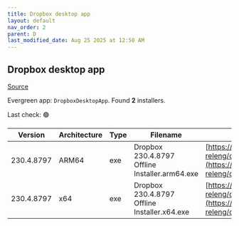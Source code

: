 ```yaml
---
title: Dropbox desktop app
layout: default
nav_order: 2
parent: D
last_modified_date: Aug 25 2025 at 12:50 AM
---
```


## Dropbox desktop app

[Source](https://www.dropbox.com/desktop)

Evergreen app: `DropboxDesktopApp`. Found **2** installers.

Last check: 🟢

| Version    | Architecture | Type | Filename                                       | URI                                                                                                                                                                                                            |
| ---------- | ------------ | ---- | ---------------------------------------------- | -------------------------------------------------------------------------------------------------------------------------------------------------------------------------------------------------------------- |
| 230.4.8797 | ARM64        | exe  | Dropbox 230.4.8797 Offline Installer.arm64.exe | [https://edge.dropboxstatic.com/dbx-releng/client/Dropbox%20230.4.8797%20Offline%20Installer.arm64.exe](https://edge.dropboxstatic.com/dbx-releng/client/Dropbox%20230.4.8797%20Offline%20Installer.arm64.exe) |
| 230.4.8797 | x64          | exe  | Dropbox 230.4.8797 Offline Installer.x64.exe   | [https://edge.dropboxstatic.com/dbx-releng/client/Dropbox%20230.4.8797%20Offline%20Installer.x64.exe](https://edge.dropboxstatic.com/dbx-releng/client/Dropbox%20230.4.8797%20Offline%20Installer.x64.exe)     |
